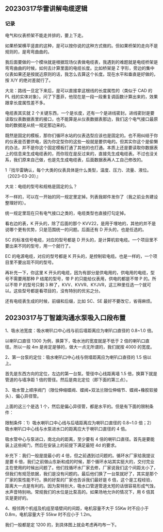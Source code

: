 ## 20230317华雷讲解电缆逻辑

### 记录

电气和仪表桥架不能走并排的，要上下走。

如果桥架横平竖直的这种，是可以按你说的这种方式做的。但如果桥架的走向不是规则的，是弯弯曲曲的。

我后面要做的一个模块就是根据现场仪表做电缆表，我遇到的难题就是电缆桥架是弯弯曲曲的时候，如何去计算里面的电缆长度。比如桥架是 Z 字形，旁边的集中仪表如果还是按就近原则的话，我怎么去算这个长度。现在水平和垂直是好做的，按 X/Y 的绝对差就行了。

大龙：路线一旦定下来后，是可以直接拿这根线的长度属性的（类似于 CAD 的 PL 线的实体对象）。问了下墨菲，他现在是一段一段重复调函数计算出来的，效果跟拿长度属性差不多。

电缆表其实就 2 个关键东西，一个是长度，还有一个是进线密封。进线密封是要读取仪表数据表里的接口，也不能算是从仪表数据表那边，我们这个电气接口最原始的数据是从统一规定那边来的。

既然是固定的模板，那你们循环水站的仪表选型应该也是固定的。也不用纠结于你的仪表是否要供电，因为你定型你的这些一般就是要供电的。但其实你这个是偷懒的办法，并不是你这个固定模板打通了其他的也打通。本质上还是要读取你数据表上的信息来生成电缆表的，而你现在是反过来的，直接先生成电缆表。不过也没关系，我们原来自己做，也是先生成电缆表，后面数据表再人工自己修改的。

1『找华雷确认，每个大类的仪表具体是什么类型，温度、压力、流量、液位。（2023-03-20）』

大龙：电缆的型号和规格是固定的么？

不一样的，可以在一开始的同一规定里定掉。列表我邮件发你了（我之前业务建设整理好的）。

统一规定里现在只有电气接口之类的，电缆类型也直接打勾定掉。

看右边的表，K 开头的，除了后面的那个 KVV22，是用于埋地的，其他的并不是说哪个更有优势，只是范围统一的问题。后面还有 D 开头的，也是任选的。

SC 的标准信号电缆，对应的型号都是 D 开头的，是计算机软电缆。一个项目里不要出来不同的型号，用一个就行了。

EC 的电源电缆，对应的型号都是 K 开头的，是控制软电缆。也是一样的，一个项目里不要出现不同的型号。

再补充一下，你这里 K 开头的电缆，因为有部分是供电用的，供电用的电缆，型号不需要用那种 P 结尾的型号，带 P 的只能给仪表用，供电的都是不带 P 的。所以不带 P 的型号只剩 3 种了，KVV、KVVR、KYJVR，这三种里任选一个就可以。这些型号都是看项目的，没有特别的优劣之分。

还有电缆表生成的时候，前缀和后缀，比如 SC、SE 最好不要改它，省得麻烦。

## 20230317与丁智雄沟通水泵吸入口段布置

1、吸水池宽度：吸水喇叭口中心线与前后墙距离应为喇叭口直径的 0.8~1.0 倍。

以喇叭口直径 1300 为例，换算下，吸水池的宽度就是不低于 2 倍的喇叭口直径。所以一般 4m 是肯定是够的，做大一点无所谓的，我们就按 4000 的宽度。

2、第一台泵的定位：吸水喇叭口中心线与侧墙距离应为喇叭口直径的 1.5 倍以上。

首先是东西方向的定位，左边的第一台泵。管径中心线距离墙 1.5 倍，换算下就是管道的与墙净距 1 倍的管径。然后是南北定位（即下面的第三点）。

3、吸水管上顺序阀门（限位伸缩蝶阀、蝶阀+双法兰限位伸缩节、蝶阀+橡胶软接头）、偏心异径管。

上面的这三个是选 1 个，然后是偏心异径管，都是水平的。但是有下面的限制条件：

限制条件：1）吸水喇叭口中心线与后墙距离应为喇叭口直径的 0.8~1.0 倍；2）吸水喇叭口中心线与水泵进水口的距离应大于喇叭口直径的 4 倍。

吸水管中心与泵进口，南北向的距离，至少要有 4 倍的喇叭口直径。首先是要能装上这些阀门，然后在安装上的前提下满足最短 4d 的要求。

补充下：我们一般是提最小的 4 倍，但之前遇到过问题的。循环水厂家给我提议是要 6 倍，我们之前做山东新和成的时候，那个循环水站其实挺大的，交付完业主在使用的时候出问题了。他们找循坏水厂家去修，厂家说我们这个间距太小了，但我们有规范依据，我们是没有问题的。最后他们换了一台泵就好了，其实是那个厂家的泵性能不行。换的好泵的厂家也告诉我们最好是 6 倍，这个是工程经验，距离大一点是有利的。因为泵特别大，吸水口管道管道太短的话很容易形成气蚀，水声音特别响。常规我们的水位是比泵高的。如果场地允许的情况下，用 6 倍其实是更好的。

4、相邻两个机组及机组至墙壁间的间距，电机容量不大于 55Kw 时不应小于 0.8m，电机容量大于 55kw 时不应小于 1.2m。

我们一般都是定 1200 的，到具体图上就会考虑再均布一下。

